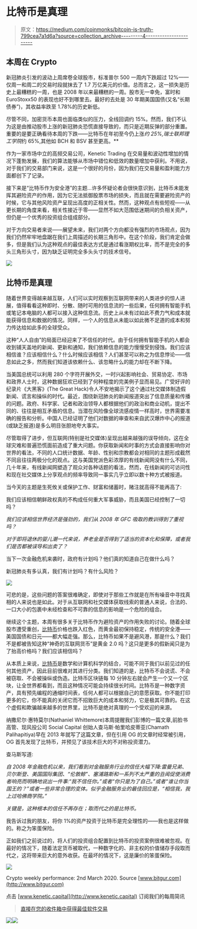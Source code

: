 # 比特币是真理

> 原文：<https://medium.com/coinmonks/bitcoin-is-truth-799cea7a1d6a?source=collection_archive---------4----------------------->

## **本周在 Crypto**

新冠肺炎引发的波动上周席卷全球股市，标准普尔 500 一周内下跌超过 12%——仅周一和周二的交易时段就抹去了 1.7 万亿美元的价值。总而言之，这一损失是历史上最糟糕的一周，也是 2008 年以来最糟糕的一周。股市无一幸免，富时和 EuroStoxx50 的表现也好不到哪里去。最好的去处是 30 年期美国国债(又名“长期债券”)，其收益率跌至 1.78%的历史新低。

尽管不同，加密货币本周也面临类似的压力，全线回调约 15%。然而，我们不认为这是由推动股市上涨的新冠肺炎恐慌直接导致的，而只是近期反弹的部分重置。重要的是要正确看待本周的下跌——比特币在年初至今仍上涨*约 25%,瑞士联邦理工学院*约 65%,其他如 BCH 和 BSV 甚至更高。**

作为一家市场中立的高频交易公司，Kenetic Trading 在交易量和波动性增加的情况下蓬勃发展，我们的算法能够从市场中错位和低效的数量增加中获利。不用说，对于我们的交易部门来说，这是一个很好的月份，因为我们在交易量和盈利能力方面都创下了记录。

接下来是“比特币作为安全港”的主题…许多怀疑论者会很快意识到，比特币未能发挥其避险资产的作用，因为它无法抵御股票市场的损失，而且就在需要避险资产的时候，它与其他风险资产呈现出高度的正相关性。然而，这种观点有些短视——从更长期的角度来看，相关性接近于零——显然不如大范围低迷期间的负相关资产，但仍是一个优秀的投资组合组成部分。

对于方向交易者来说——展望未来，我们对两个方向都没有强烈的市场观点，因为我们仍然牢牢地盘踞在我们上周描述的长期三角形中。在这个阶段，我们肯定会做多，但是我们认为这种观点的最佳表达方式是通过看涨期权比率，而不是完全的多头三角形头寸，因为缺乏证明完全多头头寸的技术信号。

![](img/c30c701c0933cf898c5b99a06bc2a546.png)

## **比特币是真理**

随着世界变得越来越互联，人们可以实时观察到互联网带来的人类进步的惊人进展，值得看看这种即时、分散、随时可用的信息流的一些后果，任何拥有智能手机或笔记本电脑的人都可以接入这种信息流。历史上从未有过如此不费力气和成本就能获得信息和数据的情况。同样，一个人的信息从未能以如此微不足道的成本和努力传达给如此多的全球受众。

这种“人人自由”的局面已经迎来了不信任的时代。由于任何拥有智能手机的人都会收到铺天盖地的新闻、更新和通知，我们依赖信息的能力慢慢受到侵蚀。我们应该相信谁？应该相信什么？什么时候应该相信？人们甚至可以称之为信息悖论——信息如此之多，然而我们知道该依赖什么、该忽略什么的能力却在不断下降。

当美国总统可以利用 280 个字符开展外交，一时兴起影响社会、贸易协定、市场和政界人士时，这种数据狂欢已经到了何种程度的完美例子显而易见。广受好评的纪录片《大黑客》(The Great Hack)令人不安地揭示了这个通过社交媒体制造假新闻、谎言和操纵的时代。最近，围绕新冠肺炎的新闻报道突出了信息质量和传播的问题。政府、科学家、记者和政治领导人都根据他们的政治和商业动机，提出不同的、往往是相互矛盾的信息。当潜在风险像全球流感疫情一样高时，世界需要准确的报告和分析。中国人已经证明了他们对数据的审查和来自武汉爆炸中心的报道(或缺乏报道)是多么明目张胆地夸大事实。

尽管取得了进步，但互联网(特别是社交媒体)呈现出越来越强的误导倾向，这在全球灾难和普遍恐慌面前造成了重大问题。你获取新闻和时事的方式会直接影响你对世界的看法，不同的人口统计数据、年龄、性别和宗教都会对相同的主题形成截然不同且往往两极分化的观点。这与美国党派色彩浓厚的有线新闻网没有什么不同，几十年来，有线新闻网塑造了观众对各种话题的看法，然而，在线新闻的可访问性和现在社交媒体上分享观点的频率导致同一事实几乎立即以数十种方式被报道。

当今天的主题是生死攸关或保护工作、财富和储蓄时，赌注就高得不能再高了:

我们应该相信朝鲜政权真的不构成任何重大军事威胁，而且美国已经控制了一切吗？

*我们应该相信世界经济是强劲的，我们从 2008 年 GFC 吸取的教训得到了重视吗？*

*对于即将退休的婴儿潮一代来说，养老金是否得到了适当的资本化和保障，或者我们是否都被误导和出卖了？*

当下一次金融危机来袭时，政府有计划吗？他们真的知道自己在做什么吗？

新冠肺炎有多认真，我们有计划吗？有什么风险？

![](img/da5a942aca58f86c4aad19d2e1c5a28a.png)

可悲的是，这些问题的答案很难确定，即使对于那些工作就是在所有噪音中寻找真相的人来说也是如此。对于从互联网和社交媒体获取线索的普通人来说，合法的、一口大小的包裹中未经检查和不可靠的信息的影响是一个危险的组合。

继续这个主题，本周有很多关于比特币作为避险资产的作用失败的讨论。随着全球股市遭受重创，[比特币](https://blog.coincodecap.com/tag/bitcoin/)价格也跌入红色，而黄金最初保持稳定，传统的安全港——美国国债和日元——都大幅走强。那么，比特币如果不是避风港，那是什么？我们不是都被告知这种“神奇的互联网货币”是黄金 2.0 吗？这只是更多的假新闻只是为了抬高价格吗？我们应该相信吗？

从本质上来说，[比特币](https://blog.coincodecap.com/tag/bitcoin/)是数学和计算机科学的结合，可能不同于我们以前见过的任何其他资产，因此目前很难对其进行分类。我们知道的是，比特币不会说谎、不会被窃取、不会被操纵或伪造。比特币区块链每 10 分钟左右就会产生一个又一个区块，让全世界都看到，而且这种情况可能会持续很长时间。比特币是一种数字资产，具有预先编程的通缩时间表，任何人都可以根据自己的意愿获取。你不能打印更多的它，你不能真的关闭它而不招致巨大的成本和努力，它是极其可靠的。在这个虚假和欺骗越来越多的世界里，比特币是绝对真理的一个受欢迎的来源。

纳撒尼尔·惠特莫尔(Nathaniel Whittemore)本周提醒我们彭博的一篇文章,前脸书高管、现风投公司 Social Capital 创始人查马斯·帕里哈皮蒂亚(Chamath Palihapitiya)早在 2013 年就写了这篇文章，但在引用 OG 的文章时经常被引用，OG 首先发现了比特币，并预见了该技术巨大的不对称投资潜力。

查马斯写道:

*自 2008 年金融危机以来，我们看到对金融服务行业的信任大幅下降:雷曼兄弟、贝尔斯登、美国国际集团、“伦敦鲸”、塞浦路斯和一系列不太严重的丑闻促使消费者响亮而明确地说出一件事:“我不信任你。”或者“你只是为了自己。”或者“谁让你当国王的？”或者一些非常合理的变体。似乎金融服务业的最佳回应是，“相信我，我上过哈佛商学院。”*

*关键是，这种根本的信任不再存在；取而代之的是比特币。*

我告诉过我的朋友，将你 1%的资产投资于比特币是完全理性的——我也是这样做的。称之为笨蛋保险。

正如我们之前说过的，将人们的投资组合配置到比特币的投资案例很难被忽视。在最好的情况下，随着法定货币被取代，一种数字化的、非主权的价值储存手段取而代之，这将带来巨大的意外收获。在最坏的情况下，这是廉价的笨蛋保险。

![](img/41b101e9cc0ae07807c8e316ea33730a.png)

Crypto weekly performance: 2nd March 2020\. Source [www.bitgur.com](http://www.bitgur.com)

点击 [www.kenetic.capital](http://www.kenetic.capital) 订阅我们的每周简讯

> [直接在您的收件箱中获得最佳软件交易](https://coincodecap.com/?utm_source=coinmonks)

[![](img/7c0b3dfdcbfea594cc0ae7d4f9bf6fcb.png)](https://coincodecap.com/?utm_source=coinmonks)[![](img/e9dbce386c4f90837b5db529a4c87766.png)](https://coincodecap.com)